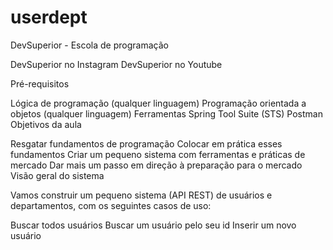 # userdept
DevSuperior - Escola de programação

DevSuperior no Instagram DevSuperior no Youtube

Pré-requisitos

Lógica de programação (qualquer linguagem)
Programação orientada a objetos (qualquer linguagem)
Ferramentas
Spring Tool Suite (STS)
Postman
Objetivos da aula

Resgatar fundamentos de programação
Colocar em prática esses fundamentos
Criar um pequeno sistema com ferramentas e práticas de mercado
Dar mais um passo em direção à preparação para o mercado
Visão geral do sistema

Vamos construir um pequeno sistema (API REST) de usuários e departamentos, com os seguintes casos de uso:

Buscar todos usuários
Buscar um usuário pelo seu id
Inserir um novo usuário
